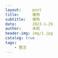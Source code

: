 ```yaml
---
layout:     post
title:      傻狗
subtitle:   傻狗
date:       2023-1-29
author:     未知
header-img: img/1.jpg
catalog: true
tags:
    - 整活
---
```

